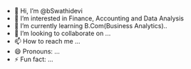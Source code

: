- 👋 Hi, I’m @bSwathidevi
- 👀 I’m interested in Finance, Accounting and Data Analysis
- 🌱 I’m currently learning B.Com(Business Analytics)..
- 💞️ I’m looking to collaborate on ...
- 📫 How to reach me ...
- 😄 Pronouns: ...
- ⚡ Fun fact: ...

<!---
bSwathidevi/bSwathidevi is a ✨ special ✨ repository because its `README.md` (this file) appears on your GitHub profile.
You can click the Preview link to take a look at your changes.
--->
